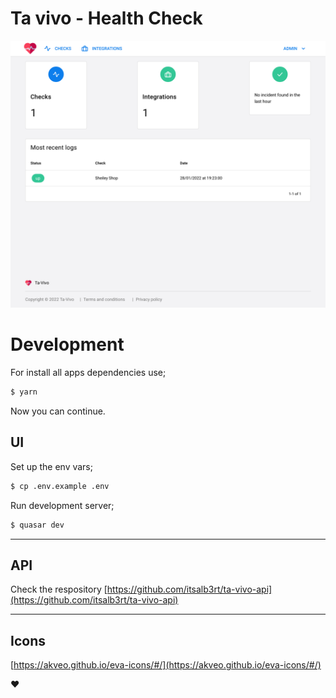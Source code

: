 # Ta vivo - Health Check

![dashbaord](./docs/images/dashboard.png)

# Development

For install all apps dependencies use;

```bash
$ yarn
```

Now you can continue.

## UI

Set up the env vars;

```bash
$ cp .env.example .env
```

Run development server;

```bash
$ quasar dev
```

---

## API

Check the respository [https://github.com/itsalb3rt/ta-vivo-api](https://github.com/itsalb3rt/ta-vivo-api)

---

## Icons

[https://akveo.github.io/eva-icons/#/](https://akveo.github.io/eva-icons/#/)

:heart:
